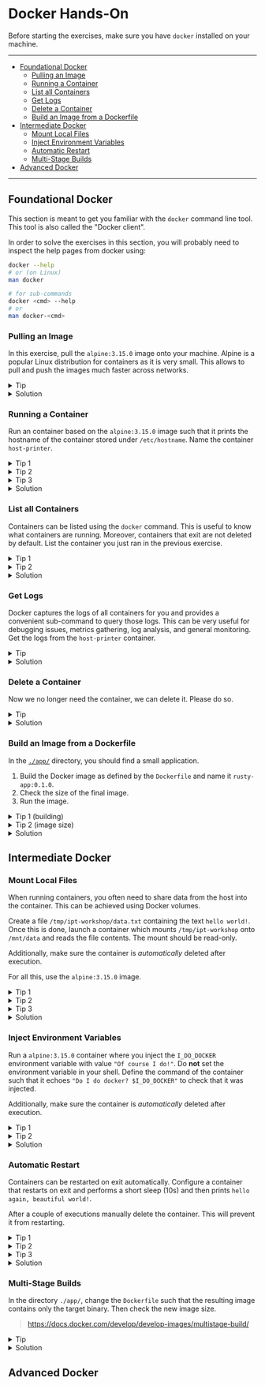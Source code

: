 # Docker Hands-On

Before starting the exercises, make sure you have `docker` installed on your machine.

---

* [Foundational Docker](#foundational-docker)
  * [Pulling an Image](#pulling-an-image)
  * [Running a Container](#running-a-container)
  * [List all Containers](#list-all-containers)
  * [Get Logs](#get-logs)
  * [Delete a Container](#delete-a-container)
  * [Build an Image from a Dockerfile](#build-an-image-from-a-dockerfile)
* [Intermediate Docker](#intermediate-docker)
  * [Mount Local Files](#mount-local-files)
  * [Inject Environment Variables](#inject-environment-variables)
  * [Automatic Restart](#automatic-restart)
  * [Multi-Stage Builds](#multi-stage-builds)
* [Advanced Docker](#advanced-docker)

---

## Foundational Docker

This section is meant to get you familiar with the `docker` command line tool. This tool is also
called the "Docker client".

In order to solve the exercises in this section, you will probably need to inspect the help pages
from docker using:

```bash
docker --help
# or (on Linux)
man docker

# for sub-commands
docker <cmd> --help
# or
man docker-<cmd>
```

### Pulling an Image

In this exercise, pull the `alpine:3.15.0` image onto your machine. Alpine is a popular Linux
distribution for containers as it is very small. This allows to pull and push the images much faster
across networks.


<details>
  <summary>Tip</summary>

Check out `docker pull --help` or `man docker-pull`.

</details>

<details>
  <summary>Solution</summary>

```
$ docker pull alpine:3.15.0
3.15.0: Pulling from library/alpine
59bf1c3509f3: Pull complete
Digest: sha256:21a3deaa0d32a8057914f36584b5288d2e5ecc984380bc0118285c70fa8c9300
Status: Downloaded newer image for alpine:3.15.0
docker.io/library/alpine:3.15.0
```

</details>

### Running a Container

Run an container based on the `alpine:3.15.0` image such that it prints the hostname of the
container stored under `/etc/hostname`. Name the container `host-printer`.


<details>
  <summary>Tip 1</summary>

Check out `docker run --help` or `man docker-run`.

</details>

<details>
  <summary>Tip 2</summary>

Use the `--name` flag to provide the container name.

</details>

<details>
  <summary>Tip 3</summary>

The command you need to pass is `cat /etc/hostname`.

</details>

<details>
  <summary>Solution</summary>

```
$ docker run --name host-printer alpine:3.15.0 cat /etc/hostname
fec72c948753
```

</details>

### List all Containers

Containers can be listed using the `docker` command. This is useful to know what containers are
running. Moreover, containers that exit are not deleted by default. List the container you just ran
in the previous exercise.


<details>
  <summary>Tip 1</summary>

Check out `docker container --help` or `man docker-container`.

</details>

<details>
  <summary>Tip 2</summary>

Check out `docker container ls --help` or `man docker-container-ls`.

</details>

<details>
  <summary>Solution</summary>

You need to use the `-a/--all` flag to also list exited containers:

```
$ docker container ls -a
CONTAINER ID   IMAGE                      COMMAND                  CREATED         STATUS                     PORTS                             NAMES
fec72c948753   alpine:3.15.0              "cat /etc/hostname"      4 minutes ago   Exited (0) 4 minutes ago                                     host-printer

$ # or
$ docker ps -a
CONTAINER ID   IMAGE                      COMMAND                  CREATED         STATUS                     PORTS                             NAMES
fec72c948753   alpine:3.15.0              "cat /etc/hostname"      4 minutes ago   Exited (0) 4 minutes ago                                     host-printer
```

> Note that the container ID is the same as the hostname we saw in the output of the last exercise.
> This is because `docker` automatically injects the container ID as the hostname in all containers
> it starts.

</details>


### Get Logs

Docker captures the logs of all containers for you and provides a convenient sub-command to query
those logs. This can be very useful for debugging issues, metrics gathering, log analysis, and
general monitoring. Get the logs from the `host-printer` container.

<details>
  <summary>Tip</summary>

Check out `docker logs --help` or `man docker-logs`.

</details>

<details>
  <summary>Solution</summary>

> Note you can always reference a container by either its ID or its name. The same is true for
> images.

```
$ docker logs host-printer
fec72c948753

$ # or (change to your container ID)
$ docker logs fec72c948753
fec72c948753
```

We again see the container ID/hostname, the output of the `cat /etc/hostname` command we ran.

</details>

### Delete a Container

Now we no longer need the container, we can delete it. Please do so.

<details>
  <summary>Tip</summary>

Check out `docker rm --help` or `man docker-rm`.

</details>

<details>
  <summary>Solution</summary>

```
$ docker rm host-printer
host-printer

$ # or
$ docker container rm host-printer
host-printer

$ # or (change to your container ID)
$ docker rm fec72c948753
fec72c948753

$ # or (change to your container ID)
$ docker container rm fec72c948753
fec72c948753
```

Verify that the container is gone:

```
$ docker ps -a
CONTAINER ID   IMAGE                      COMMAND                  CREATED       STATUS          PORTS                             NAMES
```

</details>


### Build an Image from a Dockerfile

In the [`./app/`][app-dir] directory, you should find a small application.

1. Build the Docker image as defined by the `Dockerfile` and name it `rusty-app:0.1.0`.
2. Check the size of the final image.
3. Run the image.

[app-dir]: ./app/
[main-file]: ./app/src/main.rs

<details>
  <summary>Tip 1 (building)</summary>

Check out `docker build --help` or `man docker-build`.

</details>

<details>
  <summary>Tip 2 (image size)</summary>

You can use `docker images` to inspect images.

</details>

<details>
  <summary>Solution</summary>

In order to build the image, we run:

```
$ # executed from within the ./app/ directory
$ docker build -t rusty-app:0.1.0 ./
Sending build context to Docker daemon   21.5kB
Step 1/5 : FROM rust:1.59.0-slim-bullseye
 ---> 7f642a26afce
Step 2/5 : COPY ./Cargo.* ./
 ---> 19b718c93628
Step 3/5 : COPY ./src/ ./src/
 ---> 45c05fc3915a
Step 4/5 : RUN cargo build --release
 ---> Running in df919064db85
    Updating crates.io index
 Downloading crates ...
  Downloaded lock_api v0.4.6
  Downloaded log v0.4.14
  Downloaded miniz_oxide v0.4.4

  ...

   Compiling simple-log v1.5.1
   Compiling rusty-app v0.1.0 (/)
    Finished release [optimized] target(s) in 45.29s
Removing intermediate container df919064db85
 ---> 273e336ddf75
Step 5/5 : ENTRYPOINT target/release/rusty-app
 ---> Running in 6c07c5f128c9
Removing intermediate container 6c07c5f128c9
 ---> d280377f987f
Successfully built d280377f987f
Successfully tagged rusty-app:0.1.0
```

Then get the size using:

```
$ docker images rusty-app
REPOSITORY   TAG       IMAGE ID       CREATED          SIZE
rusty-app    0.1.0     e588e477fe38   10 seconds ago   1.17GB
```

As we can see the image is 1.17GB. This is very large considering the application does nothing. See
the [Multi-Stage Builds](#multi-stage-builds) exercise on how to reduce the size.

Finally to run the image:

```
$ docker run --rm rusty-app:0.1.0
2022-03-07 18:04:56.908388975 [INFO] <rusty_app:24>:Hello, world!
2022-03-07 18:04:57.575543306 [INFO] <rusty_app:24>:Hello, world!
2022-03-07 18:04:58.242365953 [INFO] <rusty_app:24>:Hello, world!
2022-03-07 18:04:58.908615155 [INFO] <rusty_app:24>:Hello, world!
2022-03-07 18:04:59.574947805 [INFO] <rusty_app:24>:Hello, world!
2022-03-07 18:05:00.242082482 [INFO] <rusty_app:24>:Hello, world!
^Creceived interrupt, stopping
```

</details>

## Intermediate Docker

### Mount Local Files

When running containers, you often need to share data from the host into the container. This can be
achieved using Docker volumes.

Create a file `/tmp/ipt-workshop/data.txt` containing the text `hello world!`. Once this is done,
launch a container which mounts `/tmp/ipt-workshop` onto `/mnt/data` and reads the file contents.
The mount should be read-only.

Additionally, make sure the container is _automatically_ deleted after execution.

For all this, use the `alpine:3.15.0` image.

<details>
  <summary>Tip 1</summary>

Check out `docker run --help` or `man docker-run` and look for the keyword "volume".

</details>

<details>
  <summary>Tip 2</summary>

You want to use the `-v/--volume` flag to mount the path.

</details>

<details>
  <summary>Tip 3</summary>

You want to use the `--rm` flag to automatically delete the container after exit.

</details>

<details>
  <summary>Solution</summary>

```
$ mkdir -p /tmp/ipt-workshop
$ echo 'hello world!' > /tmp/ipt-workshop/data.txt
$ docker run --rm -v /tmp/ipt-workshop:/mnt/data:ro alpine:3.15.0 cat /mnt/data/data.txt
hello world!
```

> The `ro` option makes sure the volume is read-only.

</details>

### Inject Environment Variables

Run a `alpine:3.15.0` container where you inject the `I_DO_DOCKER` environment variable with value
`"Of course I do!"`. Do **not** set the environment variable in your shell. Define the command of the
container such that it echoes `"Do I do docker? $I_DO_DOCKER"` to check that it was injected.

Additionally, make sure the container is _automatically_ deleted after execution.

<details>
  <summary>Tip 1</summary>

You want to use the `-e/--env` flag to set environment variables.

</details>

<details>
  <summary>Tip 2</summary>

Be careful not to evaluate the environment variable in your shell before passing it to the
container. The simplest way to achieve this is to use a wrapping shell (`sh`).

</details>

<details>
  <summary>Solution</summary>

The following will not work:

```
$ docker run --rm -e I_DO_DOCKER='Of course I do!' alpine:3.15.0 echo "Do I do docker? $I_DO_DOCKER"
Do I do docker?
```

The reason is that `$I_DO_DOCKER` gets evaluated in your current shell before passing it to the
container as an environment variable.

You might be tempted to therefore try something such as:

```
$ docker run --rm -e I_DO_DOCKER='Of course I do!' alpine:3.15.0 echo "Do I do docker? \$I_DO_DOCKER"
Do I do docker? $I_DO_DOCKER
```

The issue here is that, depending on your shell (`sh`, `bash`, `zsh`), the content might be passed
raw to the container (it only does variable expansion) which is why it will pass `\$` to the
container which will thus not expand the variable.

The solution is to wrap it in a shell to ensure the `\$` is evaluated to `$` when the argument is
passed, or provide a single quote wrapper:

```
$ docker run --rm -e I_DO_DOCKER='Of course I do!' alpine:3.15.0 sh -c "echo Do I do docker? \$I_DO_DOCKER"
Do I do docker? Of course I do!

$ # or
$ docker run --rm -e I_DO_DOCKER='Of course I do!' alpine:3.15.0 sh -c 'echo "Do I do docker? $I_DO_DOCKER"'
Do I do docker? Of course I do!
```

</details>

### Automatic Restart

Containers can be restarted on exit automatically. Configure a container that restarts on exit and
performs a short sleep (10s) and then prints `hello again, beautiful world!`.

After a couple of executions manually delete the container. This will prevent it from restarting.

<details>
  <summary>Tip 1</summary>

You will want to use the `--restart` flag to set a restart policy. Make sure you check which one to
use.

</details>

<details>
  <summary>Tip 2</summary>

Use a wrapping shell to execute several commands sequentially.

</details>

<details>
  <summary>Tip 3</summary>

Check the container restarted with `docker ps`.

</details>


<details>
  <summary>Solution</summary>

We will use the following command for the container: `sleep 10; echo "hello again, beautiful
world!"`. This will need to be wrapped in a shell in order to handle the `;` correctly.

Note the container will not fail but exit with status code 0. This means we need to use the `always`
or `unless-stopped` policy. The only difference between those two is whether to start the container
when the daemon boots. Since we will manually delete the container right after, it makes no
difference which one you use.

> Another way to achieve this (but ugly), is to change the command to fail after the print, and then
> use the `on-failure` policy. E.g. `sleep 10; echo "hello again, beautiful world!; exit 1"`

```
$ # be patient it will take 10 seconds to print
$ docker run --restart=unless-stopped --name loop alpine:3.15.0 sh -c 'sleep 10; echo "hello again, beautiful world!"'
hello again, beautiful world!

$ # check that the container was restarted after it exited
$ docker ps
CONTAINER ID   IMAGE           COMMAND                  CREATED              STATUS         PORTS     NAMES
c61eb46c1fb1   alpine:3.15.0   "sh -c 'sleep 10; ec…"   About a minute ago   Up 6 seconds             loop

$ # stop the container
$ # this can take up to 10 seconds, since we do not handle the interrupt in the sleep
$ docker stop loop
loop

$ # delete the container
$ docker rm loop
loop
```

</details>

### Multi-Stage Builds

In the directory `./app/`, change the `Dockerfile` such that the resulting image contains only the
target binary. Then check the new image size.

> https://docs.docker.com/develop/develop-images/multistage-build/

<details>
  <summary>Tip</summary>

Use `scratch` as a base for the runtime image.

</details>

<details>
  <summary>Solution</summary>

Change the `Dockerfile` to:

```dockerfile
FROM rust:1.59.0-slim-bullseye as builder

RUN rustup target add x86_64-unknown-linux-musl

# Copy code
COPY ./Cargo.* ./
COPY ./src/ ./src/

# Compile
RUN cargo build --release --target x86_64-unknown-linux-musl

FROM scratch

COPY --from=builder target/x86_64-unknown-linux-musl/release/rusty-app /app

ENTRYPOINT ["/app"]
```

> Note that the entrypoint needs to remain in an array. Providing it as a single string will cause
> the interrupt to no longer reach the application. Why this happens is outside the scope of this
> exercise.

> Moreover, note that the build was preconfigured to work with `scratch`. The compilation needs to
> ensure that we result in a single statically linked executable that uses `musl` as a `libc`
> implementation. Why this is required is also outside the scope of this exercise.

Using the new `Dockerfile`, build the application:

```
$ docker build -t rusty-app:0.1.0 .
Sending build context to Docker daemon  22.02kB
Step 1/8 : FROM rust:1.59.0-slim-bullseye as builder
 ---> 7f642a26afce
Step 2/8 : RUN rustup target add x86_64-unknown-linux-musl
 ---> Using cache
 ---> 40c0ec504a90
Step 3/8 : COPY ./Cargo.* ./
 ---> Using cache
 ---> 703578298e27
Step 4/8 : COPY ./src/ ./src/
 ---> Using cache
 ---> 8b90f01c326e
Step 5/8 : RUN cargo build --release --target x86_64-unknown-linux-musl
 ---> Using cache
 ---> 95bf0993284d
Step 6/8 : FROM scratch
 --->
Step 7/8 : COPY --from=builder target/x86_64-unknown-linux-musl/release/rusty-app /app
 ---> Using cache
 ---> b07ab8c10bb7
Step 8/8 : ENTRYPOINT ["/app"]
 ---> Running in 51051146715f
Removing intermediate container 51051146715f
 ---> c70663b3ad75
Successfully built c70663b3ad75
Successfully tagged rusty-app:0.1.0
```

Now check the size of the new image:

```
$ docker images rusty-app
REPOSITORY   TAG       IMAGE ID       CREATED         SIZE
rusty-app    0.1.0     c70663b3ad75   38 seconds ago   4.4MB
```

We can see we decreased the size of the image to only 4.4MB (from 1.17GB!). This is not only better
for performance (less network traffic, faster load into memory), but also improves security as all
the bloat is removed.

</details>


## Advanced Docker

<!-- TODO(@jakob):
   -
   - - Named volumes
   - - BuildKit
   - - Networking (redis:6.2.6?)
   - - Trust
   - - Hack your host
   - -->


